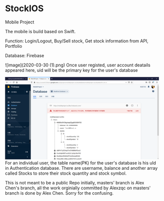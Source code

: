 # StockIOS
Mobile Project

The mobile is build based on Swift.

Function: Login/Logout, Buy/Sell stock, Get stock information from API, Portfolio

Database: Firebase

![image](2020-03-30 (1).png)
Once user registed, user account deatails appeared here, uid will be the primary key for the user's database

![image](2020-03-30.png)
For an individual user, the table name(PK) for the user's database is his uId in Authentication database. There are username, balance and another array called Stocks to store their stock quantity and stock symbol.

This is not meant to be a public Repo initially, masters' branch is Alex Chen's branch, all the work orginially committed by Alexzqc on masters' branch is done by Alex Chen. Sorry for the confusing.

